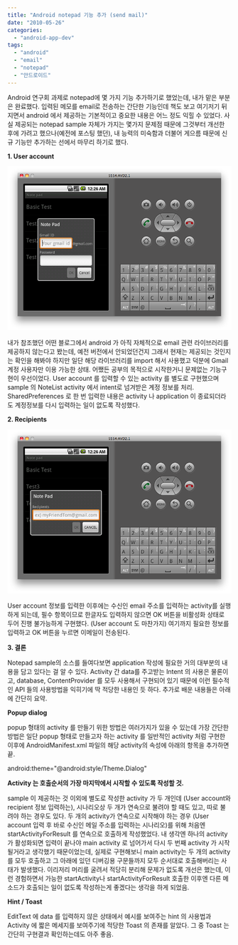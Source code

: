 ```yaml
---
title: "Android notepad 기능 추가 (send mail)"
date: "2010-05-26"
categories: 
  - "android-app-dev"
tags: 
  - "android"
  - "email"
  - "notepad"
  - "안드로이드"
---
```


  

Android 연구회 과제로 notepad에 몇 가지 기능 추가하기로 했었는데, 내가 맡은 부분은 완료했다. 입력된 메모를 email로 전송하는 간단한 기능인데 책도 보고 여기저기 뒤지면서 android 에서 제공하는 기본적이고 중요한 내용은 어느 정도 익힐 수 있었다. 사실 제공되는 notepad sample 자체가 가지는 몇가지 문제점 때문에 그것부터 개선한 후에 가려고 했으나(예전에 포스팅 했던), 내 능력의 미숙함과 더불어 게으름 때문에 신규 기능만 추가하는 선에서 마무리 하기로 했다.

  

  

**1\. User account**

[![](images/스크린샷-2010-05-27-오전-12.26.01.png "스크린샷 2010-05-27 오전 12.26.01")](https://blurblah.net/wp-content/uploads/2010/05/스크린샷-2010-05-27-오전-12.26.01.png)

내가 참조했던 어떤 블로그에서 android 가 아직 자체적으로 email 관련 라이브러리를 제공하지 않는다고 봤는데, 예전 버전에서 안되었던건지 그래서 현재는 제공되는 것인지는 확인을 해봐야 하지만 일단 해당 라이브러리를 import 해서 사용했고 덕분에 Gmail 계정 사용자만 이용 가능한 상태. 어쨌든 공부의 목적으로 시작한거니 문제없는 기능구현이 우선이었다. User account 를 입력할 수 있는 activity 를 별도로 구현했으며 sample 의 NoteList activity 에서 intent로 넘겨받은 계정 정보를 처리. SharedPreferences 로 한 번 입력한 내용은 activity 나 application 이 종료되더라도 계정정보를 다시 입력하는 일이 없도록 작성했다.

  

  

**2\. Recipients**

[![](images/스크린샷-2010-05-27-오전-12.26.29.png "스크린샷 2010-05-27 오전 12.26.29")](https://blurblah.net/wp-content/uploads/2010/05/스크린샷-2010-05-27-오전-12.26.29.png)

User account 정보를 입력한 이후에는 수신인 email 주소를 입력하는 activity를 실행하게 되는데, 필수 항목이므로 한글자도 입력하지 않으면 OK 버튼을 비활성화 상태로 두어 진행 불가능하게 구현했다. (User account 도 마찬가지) 여기까지 필요한 정보를 입력하고 OK 버튼을 누르면 이메일이 전송된다.

  

  

**3\. 결론**

  

Notepad sample의 소스를 들여다보면 application 작성에 필요한 거의 대부분의 내용을 담고 있다는 걸 알 수 있다. Activity 간 data를 주고받는 Intent 의 사용은 물론이고, database, ContentProvider 를 모두 사용해서 구현되어 있기 때문에 이런 필수적인 API 들의 사용방법을 익히기에 딱 적당한 내용인 듯 하다. 추가로 배운 내용들은 아래에 간단히 요약.

  

**Popup dialog**

popup 형태의 activity 를 만들기 위한 방법은 여러가지가 있을 수 있는데 가장 간단한 방법은 일단 popup 형태로 만들고자 하는 activity 를 일반적인 activity 처럼 구현한 이후에 AndroidManifest.xml 파일의 해당 activity의 속성에 아래의 항목을 추가하면 끝.

android:theme="@android:style/Theme.Dialog"

  

**Activity 는 호출순서의 가장 마지막에서 시작할 수 있도록 작성할 것.**

sample 이 제공하는 것 이외에 별도로 작성한 activity 가 두 개인데 (User account와 recipient 정보 입력하는), 시나리오상 두 개가 연속으로 불려야 할 때도 있고, 따로 불려야 하는 경우도 있다. 두 개의 activity가 연속으로 시작해야 하는 경우 (User account 입력 후 바로 수신인 메일 주소를 입력하는 시나리오)를 위해 처음엔 startActivityForResult 를 연속으로 호출하게 작성했었다. 내 생각엔 하나의 activity 가 활성화되면 입력이 끝나야 main activity 로 넘어가서 다시 두 번째 activity 가 시작될거라고 생각했기 때문이었는데, 실제로 구현해보니 main activity는 두 개의 activity 를 모두 호출하고 그 아래에 있던 디버깅용 구문들까지 모두 순서대로 호출해버리는 사태가 발생했다. 이리저리 머리를 굴려서 적당히 분리해 문제가 없도록 개선은 했는데, 이런 경험하면서 가능한 startActivity나 startActivityForResult 호출한 이후엔 다른 메소드가 호출되는 일이 없도록 작성하는게 좋겠다는 생각을 하게 되었음.

  

**Hint / Toast**

EditText 에 data 를 입력하지 않은 상태에서 예시를 보여주는 hint 의 사용법과 Activity 에 짧은 메세지를 보여주기에 적당한 Toast 의 존재를 알았다. 그 중 Toast 는 간단히 구현결과 확인하는데도 아주 좋음.
